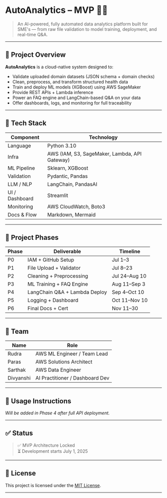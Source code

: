 # AutoAnalytics – MVP 🧠🏥

> An AI-powered, fully automated data analytics platform built for SME's — from raw file validation to model training, deployment, and real-time Q&A.

---

## 🚀 Project Overview

**AutoAnalytics** is a cloud-native system designed to:
- Validate uploaded domain datasets (JSON schema + domain checks)
- Clean, preprocess, and transform structured health data
- Train and deploy ML models (XGBoost) using AWS SageMaker
- Provide REST APIs + Lambda inference
- Power an FAQ engine and LangChain-based Q&A on your data
- Offer dashboards, logs, and monitoring for full traceability

---

## 🧱 Tech Stack

| Component     | Technology |
|---------------|------------|
| Language      | Python 3.10 |
| Infra         | AWS (IAM, S3, SageMaker, Lambda, API Gateway) |
| ML Pipeline   | Sklearn, XGBoost |
| Validation    | Pydantic, Pandas |
| LLM / NLP     | LangChain, PandasAI |
| UI / Dashboard| Streamlit |
| Monitoring    | AWS CloudWatch, Boto3 |
| Docs & Flow   | Markdown, Mermaid |

---

## 📁 Project Phases

| Phase | Deliverable | Timeline |
|-------|-------------|----------|
| P0    | IAM + GitHub Setup | Jul 1–3 |
| P1    | File Upload + Validator | Jul 8–23 |
| P2    | Cleaning + Preprocessing | Jul 24–Aug 10 |
| P3    | ML Training + FAQ Engine | Aug 11–Sep 3 |
| P4    | LangChain Q&A + Lambda Deploy | Sep 4–Oct 10 |
| P5    | Logging + Dashboard | Oct 11–Nov 10 |
| P6    | Final Docs + Cert | Nov 11–30 |

---

## 👥 Team

| Name        | Role                            |
|-------------|---------------------------------|
| Rudra       | AWS ML Engineer / Team Lead     |
| Paras       | AWS Solutions Architect         |
| Sarthak     | AWS Data Engineer               |
| Divyanshi   | AI Practitioner / Dashboard Dev |

---

## 📌 Usage Instructions

_Will be added in Phase 4 after full API deployment._

---

## ✅ Status

> ✅ MVP Architecture Locked  
> ⏳ Development starts July 1, 2025

---

## 📃 License

This project is licensed under the [MIT License](LICENSE).

---
